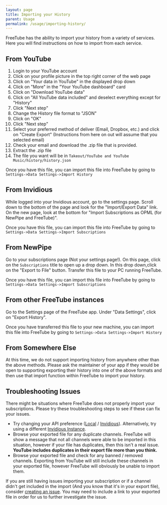 ```yaml
---
layout: page
title: Importing your History
parent: Usage
permalink: /usage/importing-history/
---
```


FreeTube has the ability to import your history from a variety of services. Here you will find instructions on how to import from each service.

## From YouTube

1. Login to your YouTube account
2. Click on your profile picture in the top right corner of the web page
3. Click on "Your data in YouTube" in the displayed drop down
4. Click on "More" in the "Your YouTube dashboard" card
5. Click on "Download YouTube data"
6. Click on "All YouTube data included" and deselect everything except for "History"
7. Click "Next step"
8. Change the History file format to "JSON"
9. Click on "OK"
10. Click "Next step"
11. Select your preferred method of deliver (Email, Dropbox, etc.) and click on "Create Export" (Instructions from here on out will assume that you selected email)
12. Check your email and download the .zip file that is provided.
13. Extract the .zip file
14. The file you want will be in `Takeout/YouTube and YouTube Music/history/history.json`

Once you have this file, you can import this file into FreeTube by going to `Settings->Data Settings->Import History`

## From Invidious

While logged into your Invidious account, go to the settings page. Scroll down to the bottom of the page and look for the "Import/Export Data" link. On the new page, look at the bottom for "Import Subscriptions as OPML (for NewPipe and FreeTube)".

Once you have this file, you can import this file into FreeTube by going to `Settings->Data Settings->Import Subscriptions`

## From NewPipe

Go to your subscriptions page (Not your settings page!). On this page, click on the `Subscriptions` title to open up a drop down. In this drop down,click on the "Export to File" button. Transfer this file to your PC running FreeTube.

Once you have this file, you can import this file into FreeTube by going to `Settings->Data Settings->Import Subscriptions`

## From other FreeTube instances

Go to the Settings page of the FreeTube app. Under "Data Settings", click on "Export History".

Once you have transferred this file to your new machine, you can import this file into FreeTube by going to `Settings->Data Settings->Import History`

## From Somewhere Else

At this time, we do not support importing history from anywhere other than the above methods. Please ask the maintainer of your app if they would be open to supporting exporting their history into one of the above formats and then use that import function within FreeTube to import your history.

## Troubleshooting Issues

There might be situations where FreeTube does not properly import your subscriptions. Please try these troubleshooting steps to see if these can fix your issues.

- Try changing your API preference ([Local](/usage/local-api) / [Invidious](/usage/invidious-api)). Alternatively, try using a different [Invidious Instance](https://api.invidious.io/).
- Browse your exported file for any duplicate channels. FreeTube will show a message that not all channels were able to be imported in this situation, however if your file has duplicates, then this isn't a real issue. **YouTube includes duplicates in their export file more than you think.**
- Browse your exported file and check for any banned / removed channels. Exporting from YouTube will still include these channels in your exported file, however FreeTube will obviously be unable to import them.

If you are still having issues importing your subscription or if a channel didn't get included in the import (And you know that it's in your export file), consider [creating an issue](/community/creating-an-issue). You may need to include a link to your exported file in order for us to further investigate the issue.
